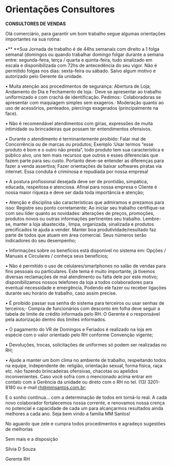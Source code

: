 # Orientações Consultores

**CONSULTORES DE VENDAS**

Olá comerciário, para garantir um bom trabalho segue algumas orientações importantes na sua rotina:

•** **Sua Jornada de trabalho é de 44hs semanais com direito a 1 folga semanal (domingos ou quando trabalhar domingo folgar durante a semana entre: segunda-feira, terça / quarta e quinta-feira, tudo sinalizado em escala e disponibilizada com 72hs de antecedência do seu vigor. Não é permitido folgas nos dias: sexta-feira ou sábado. Salvo algum motivo e autorizado pelo Gerente da unidade.

• Muita atenção aos procedimentos de segurança: Abertura de Loja; Andamento do Dia e Fechamento de loja.· Deve se apresentar ao trabalho uniformizado e com crachá de identificação. Pedimos:· Colaboradoras se apresentar com maquiagem simples sem exageros.· Moderação quanto ao uso de acessórios, penteados, piercings exagerados (principalmente na face).

• Não é recomendável atendimentos com gírias, expressões de muita intimidade ou brincadeiras que possam ter entendimentos ofensivos.

• Durante o atendimento é terminantemente proibido: Falar mal de Concorrência ou de marcas ou produtos; Exemplo :Usar termos “esse produto é bom e o outro não presta”, todo produto tem sua característica e público alvo, uns tem mais recursos que outros e esses diferenciais que fazem parte para seu custo. Portanto deve-se entender as diferenças para fazer a venda assertiva; Fazer orientações de baixar softwares piratas via internet. Essa conduta é criminosa e repudiada por nossa empresa!

• A postura profissional desejada deve ser de prontidão, simpática, educada, respeitosa e atenciosa. Afinal para nossa empresa o Cliente é nossa maior riqueza e deve ser dada toda importância e atenção;

• Atenção e disciplina são características que admiramos e prezamos para isso: Registre seu ponto corretamente; Ao iniciar seu trabalho certifique-se com seu líder quanto as novidades: alterações de preços, promoções, produtos novos ou outras informações pertinentes seu trabalho. Lembre-se, manter a loja abastecida , limpa, organizada, sinalizada e produtos precificados te ajuda a vender. Manter boa produtividade/resultado faz parte de todos que atuam em área comercial. Seus números serão indicadores do seu desempenho;

• Informações sobre os benefícios está disponível no sistema em: Opções / Manuais e Circulares / conheça seus benefícios;

• Não é permitido o uso de celulares/smartphones no salão de vendas para fins pessoais ou particulares. Este tema é muito importante, já tivemos diversas reclamações de mal atendimento ou falta dele por este motivo; disponibilizamos nossos telefones da loja a todos colaboradores para eventual necessidade e emergência. Podendo ele fazer ou receber ligações durante seu horário de trabalho, caso assim precise.

• É proibido passar sua senha do sistema para terceiros ou usar senhas de terceiros;· Compra de funcionários com desconto em folha deve seguir a tabela de limite de crédito informada pelo RH. O Gerente é o responsável pela autorização dentro dos limites informados.

• O pagamento do VR de Domingos e Feriados é realizado na loja em espécie com o valor orientado pelo RH conforme Convenção vigente;

• Devoluções, trocas, solicitações de uniformes só podem ser realizadas no RH;

• Ajude a manter um bom clima no ambiente de trabalho, respeitando todos na equipe, independente de: religião, orientação sexual, forma física, raça etc. não fazendo brincadeiras ofensivas, chacotas ou apelidos inconvenientes. Caso você sofra com o mencionado acima entrar em contato com a Gerência da unidade ou direto com o RH no tel. (13) 3201-8180 ou e-mail [rh@mmsantos.com.br](mailto:Rh@mmsantos.com.br);

E o sonho continua... com a determinação de todos em torná-lo real. A cada novo colaborador fortalecemos nossa corrente, e renovamos nossa crença no potencial e capacidade de cada um para alcançarmos resultados ainda melhores a cada ano. Seja bem vindo a família MM Santos!

No aguardo que zele e cumpra todos procedimentos e agradeço sugestões de melhorias

Sem mais e a disposição

Silvia D Souza

Gerente RH
